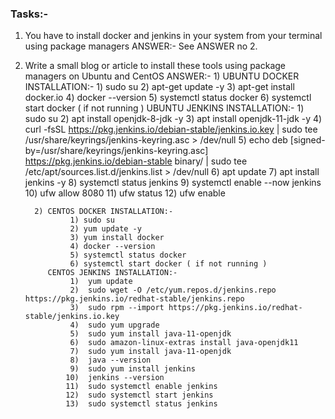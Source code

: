### Tasks:- 
1) You have to install docker and jenkins in your system from your terminal using package managers
ANSWER:-
       See ANSWER no 2.

2) Write a small blog or article to install these tools using package managers on Ubuntu and CentOS
ANSWER:- 
        1) UBUNTU DOCKER INSTALLATION:-
                1) sudo su
                2) apt-get update -y 
                3) apt-get install docker.io
                4) docker --version
                5) systemctl status docker
                6) systemctl start docker ( if not running )
         UBUNTU JENKINS INSTALLATION:-
                1) sudo su 
                2) apt install openjdk-8-jdk -y
                3) apt install openjdk-11-jdk -y
                4) curl -fsSL https://pkg.jenkins.io/debian-stable/jenkins.io.key | sudo tee /usr/share/keyrings/jenkins-keyring.asc &gt; /dev/null
                5) echo deb [signed-by=/usr/share/keyrings/jenkins-keyring.asc] https://pkg.jenkins.io/debian-stable binary/ | sudo tee /etc/apt/sources.list.d/jenkins.list &gt; /dev/null
                6) apt update
                7) apt install jenkins -y
                8) systemctl status jenkins
                9) systemctl enable --now jenkins
                10) ufw allow 8080
                11) ufw status
                12) ufw enable
                
         2) CENTOS DOCKER INSTALLATION:-
                 1) sudo su
                 2) yum update -y 
                 3) yum install docker
                 4) docker --version
                 5) systemctl status docker
                 6) systemctl start docker ( if not running )
            CENTOS JENKINS INSTALLATION:-
                 1)  yum update
                 2)  sudo wget -O /etc/yum.repos.d/jenkins.repo     https://pkg.jenkins.io/redhat-stable/jenkins.repo
                 3)  sudo rpm --import https://pkg.jenkins.io/redhat-stable/jenkins.io.key
                 4)  sudo yum upgrade
                 5)  sudo yum install java-11-openjdk
                 6)  sudo amazon-linux-extras install java-openjdk11
                 7)  sudo yum install java-11-openjdk
                 8)  java --version
                 9)  sudo yum install jenkins
                10)  jenkins --version
                11)  sudo systemctl enable jenkins
                12)  sudo systemctl start jenkins
                13)  sudo systemctl status jenkins
   
